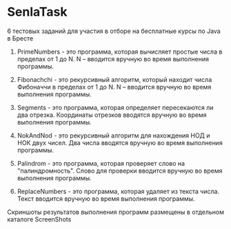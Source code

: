 # SenlaTask
6 тестовых заданий для участия в отборе на бесплатные курсы по Java в Бресте

1. PrimeNumbers - 
это программа, которая вычисляет простые числа в пределах от 1 до N.
N – вводится вручную во время выполнения программы.

2. Fibonachchi -
это рекурсивный алгоритм, который находит числа Фибоначчи в пределах от 1 до N.
N – вводится вручную во время выполнения программы.

3. Segments - 
это программа, которая определяет пересекаются ли два отрезка.
Координаты отрезков вводятся вручную во время выполнения программы.

4. NokAndNod - 
это рекурсивный алгоритм для нахождения НОД и НОК двух чисел.
Два числа вводятся вручную во время выполнения программы.

5. Palindrom - 
это программa, которая проверяет слово на "палиндромность".
Слово для проверки вводится вручную во время выполнения программы.

6. ReplaceNumbers - 
это программa, которая удаляет из текста числа.
Текст вводится вручную во время выполнения программы.

Скриншоты результатов выполнения программ размещены в отдельном каталоге ScreenShots
